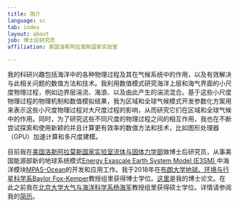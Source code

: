 ```yaml
---
title: 简介
language: sc
tab: index
layout: about
job: 博士后研究员
affiliation: 美国洛斯阿拉莫斯国家实验室

---
```


我的科研兴趣包括海洋中的各种物理过程及其在气候系统中的作用，以及有效解决与此相关问题的数值方法和技术。我利用数值模式研究海洋上层和海气界面的小尺度物理过程，例如边界层湍流、海浪、以及由此产生的湍流混合。基于这些小尺度物理过程的物理机制和数值模拟结果，我为区域和全球气候模式开发参数化方案用来表示这些小尺度物理过程对大尺度过程的影响，从而研究它们在区域和全球气候中的作用。同时，为了研究这些不同尺度的物理过程之间的相互作用，我也在不断尝试探索和使用新颖的并且计算更有效率的数值方法和技术，比如图形处理器（GPU）加速计算和多尺度建模。

目前我在<a href="https://www.lanl.gov" target="_blank">美国洛斯阿拉莫斯国家实验室</a><a href="https://www.lanl.gov/org/ddste/aldsc/theoretical/fluid-dynamics-solid-mechanics/index.php" target="_blank">流体与固体力学部</a>做博士后研究员，从事美国能源部新的地球系统模式<a href="https://e3sm.org" target="_blank">Energy Exascale Earth System Model (E3SM) </a>中海洋模块<a href="http://mpas-dev.github.io" target="_blank">MPAS-Ocean</a>的开发和应用工作。我于2018年在<a href="https://www.brown.edu" target="_blank">布朗大学</a><a href="https://www.brown.edu/academics/earth-environmental-planetary-sciences/" target="_blank">地球、环境与行星科学系</a><a href="http://www.geo.brown.edu/research/Fox-Kemper/" target="_blank">Baylor Fox-Kemper</a>教授组里获得博士学位。<a href="publications_sc.html#pdfthesis">这里</a>是我的博士论文。在此之前我在<a href="https://www.pku.edu.cn" target="_blank">北京大学</a><a href="https://www.atmos.pku.edu.cn/index.htm" target="_blank">大气与海洋科学系</a><a href="https://aos.fudan.edu.cn/72/b0/c14809a225968/page.htm" target="_blank">杨海军</a>教授组里获得硕士学位。详情请参阅我的<a href="pdf/CV_sc.pdf" target="_blank">简历</a>。

